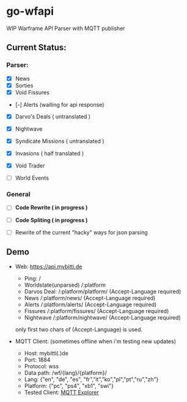 # go-wfapi
WIP  Warframe API Parser with  MQTT publisher

## Current Status:

### Parser:
 - [x] News
 - [x] Sorties
 - [x] Void Fissures
 - [-] Alerts (waiting for api response)
 - [x] Darvo's Deals ( untranslated )
 - [x] Nightwave
 - [x] Syndicate Missions ( untranslated )
 - [x] Invasions  ( half translated )
 - [x] Void Trader 
 - [ ] World Events


### General

- [ ] **Code Rewrite  ( in progress )**
- [ ] **Code Spliting ( in progress )**
- [ ] Rewrite of the  current "hacky" ways for json parsing


## Demo

- Web: https://api.mybitti.de
  - Ping:   /
  - Worldstate(unparsed) /:platform
  - Darvos Deal: /:platform/platform/  (Accept-Language required)
  - News /:platform/news/ (Accept-Language required)
  - Alerts /:platform/alerts/ (Accept-Language required)
  - Fissures /:platform/fissures/ (Accept-Language required)
  - Nightwave /:platform/nightwave/ (Accept-Language required)

  only first two chars  of  (Accept-Language) is used.


- MQTT Client:  (sometimes offline when i'm testing new updates)
  - Host: mybitti(.)de
  - Port: 1884
  - Protocol: wss
  - Data path: /wf/{lang}/{platform}/
  - Lang: {"en", "de", "es", "fr","it","ko","pl","pt","ru","zh"}
  - Platform: {"pc", "ps4", "xb1", "swi"}
  - Tested Client: [MQTT Explorer](https://mqtt-explorer.com/)

